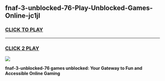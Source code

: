 
## fnaf-3-unblocked-76-Play-Unblocked-Games-Online-jc1jl
<h3>
<a href="https://premium76.site?title=fnaf-3-unblocked-76&ref=25A">CLICK TO PLAY</a></h3>
<hr>

<h3>
<a href="https://premium76.site?title=fnaf-3-unblocked-76&ref=25A">CLICK 2 PLAY</a>
  
</h3>

<a href="https://premium76.site?title=fnaf-3-unblocked-76&ref=25A"><img src="https://clearcache.store/games.png"></a>


**fnaf-3-unblocked-76 games unblocked: Your Gateway to Fun and Accessible Online Gaming**
